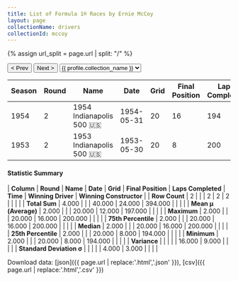 ```yaml
---
title: List of Formula 1® Races by Ernie McCoy
layout: page
collectionName: drivers
collectionId: mccoy
---
```


{% assign url_split = page.url | split: "/" %}
<div id="collection-navigation">
<button onclick="selector.options[selector.selectedIndex-1].value && (window.location = selector.options[selector.selectedIndex-1].value);">&lt; Prev</button>
<button onclick="selector.options[selector.selectedIndex+1].value && (window.location = selector.options[selector.selectedIndex+1].value);">Next &gt;</button>
<select id="selector" onchange="this.options[this.selectedIndex].value && (window.location = this.options[this.selectedIndex].value);">
  {% for collectionId in site.data[page.collectionName].refs %}
    {% if collectionId == page.collectionId %}
      {% assign selected = "selected" %}
    {% else %}
      {% assign selected = "" %}
    {% endif %}
    {% assign profile = site.data[page.collectionName][collectionId].profile %}
    <option value="/f1/{{ page.collectionName }}/{{ collectionId }}/{{ url_split[4] }}" {{ selected }}>{{ profile.collection_name }}</option>
  {% endfor %}
</select>
</div>

| Season | Round | Name | Date | Grid | Final Position | Laps Completed | Time | Winning Driver | Winning Constructor |
|--|--|--|--|--|--|--|--|--|--|
| 1954 | 2 | 1954 Indianapolis 500 🇺🇸 | 1954-05-31 | 20 | 16 | 194 |   | Bill Vukovich 🇺🇸 | Kurtis Kraft 🇺🇸 |
| 1953 | 2 | 1953 Indianapolis 500 🇺🇸 | 1953-05-30 | 20 | 8 | 200 | +10:04.55 | Bill Vukovich 🇺🇸 | Kurtis Kraft 🇺🇸 |

#### Statistic Summary

| **Column** | **Round** | **Name** | **Date** | **Grid** | **Final Position** | **Laps Completed** | **Time** | **Winning Driver** | **Winning Constructor** |
| **Row Count** | 2 |  |  | 2 | 2 | 2 |  |  |  |
| **Total Sum** | 4.000 |  |  | 40.000 | 24.000 | 394.000 |  |  |  |
| **Mean μ (Average)** | 2.000 |  |  | 20.000 | 12.000 | 197.000 |  |  |  |
| **Maximum** | 2.000 |  |  | 20.000 | 16.000 | 200.000 |  |  |  |
| **75th Percentile** | 2.000 |  |  | 20.000 | 16.000 | 200.000 |  |  |  |
| **Median** | 2.000 |  |  | 20.000 | 16.000 | 200.000 |  |  |  |
| **25th Percentile** | 2.000 |  |  | 20.000 | 8.000 | 194.000 |  |  |  |
| **Minimum** | 2.000 |  |  | 20.000 | 8.000 | 194.000 |  |  |  |
| **Variance** |  |  |  |  | 16.000 | 9.000 |  |  |  |
| **Standard Deviation σ** |  |  |  |  | 4.000 | 3.000 |  |  |  |

Download data: [json]({{ page.url | replace:'.html','.json' }}), [csv]({{ page.url | replace:'.html','.csv' }})
